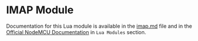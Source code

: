 # IMAP Module

Documentation for this Lua module is available in the [imap.md](../../docs/lua-modules/imap.md) file and in the [Official NodeMCU Documentation](https://nodemcu.readthedocs.io/) in `Lua Modules` section.
